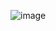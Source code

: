 ![image](https://user-images.githubusercontent.com/49785969/134964826-4124a373-5a64-4c9c-8ebf-7de5feb2b16b.png)
